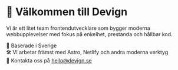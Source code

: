 # 👋 Välkommen till Devign

Vi är ett litet team frontendutvecklare som bygger moderna webbupplevelser med fokus på enkelhet, prestanda och hållbar kod.

📍 Baserade i Sverige  
🛠️ Vi arbetar främst med Astro, Netlify och andra moderna verktyg  
💬 Kontakta oss på hello@devign.se
